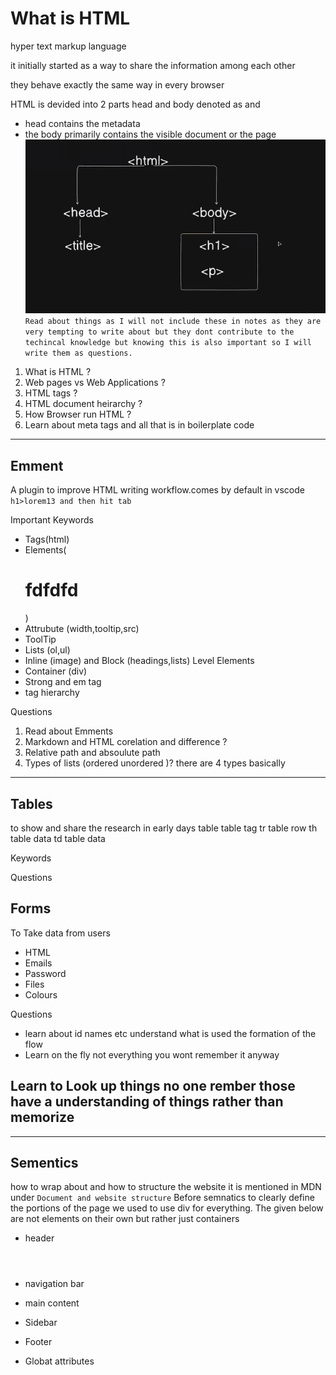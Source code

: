 # What is HTML
hyper text markup language

it initially started as a way to share the information among each other

<html></html>

they behave exactly the same way in every browser

HTML is devided into 2 parts head and body denoted as <head> and <body>
* head contains the metadata 
* the body primarily contains the visible document or the page
![alt text](image.png)
`Read about things as I will not include these in notes as they are very tempting to write about but they dont contribute to the techincal knowledge but knowing this is also important so I will write them as questions.`

1. What is HTML ?
2. Web pages vs Web Applications ?
3. HTML tags ?
4. HTML document heirarchy ?
5. How Browser run HTML ?
6. Learn about meta tags and all that is in boilerplate code


-----------------------------------

## Emment
A plugin to improve HTML writing workflow.comes by default in vscode
`h1>lorem13 and then hit tab`


Important Keywords
* Tags(html)
* Elements(<h1>fdfdfd</h1>)
* Attrubute (width,tooltip,src)
* ToolTip
* Lists (ol,ul)
* Inline (image) and Block (headings,lists) Level Elements
* Container (div)
* Strong and em tag
* tag hierarchy

Questions 
1. Read about Emments 
2. Markdown and HTML corelation and difference ?
3. Relative path and absoulute path
4. Types of lists (ordered unordered )? there are 4 types basically
   
------------------------------------------

## Tables 
to show and share the research in early days
table table tag 
tr table row
th table data
td table data

Keywords

Questions 
## Forms
To Take data from users
* HTML
* Emails
* Password
* Files
* Colours

Questions 
* learn about id names etc understand what is used the formation of the flow
* Learn on the fly not everything you wont remember it anyway 

## Learn to Look up things no one rember those have a understanding of things rather than memorize

---------------------------------------
## Sementics 
how to wrap about and how to structure the website it is mentioned in MDN under `Document and website structure`
Before semnatics to clearly define the portions of the page we used to use div for everything.
The given below are not elements on their own but rather just containers
* header <header>
* navigation bar <nav>
* main content <main>
* Sidebar
* Footer

* Globat attributes